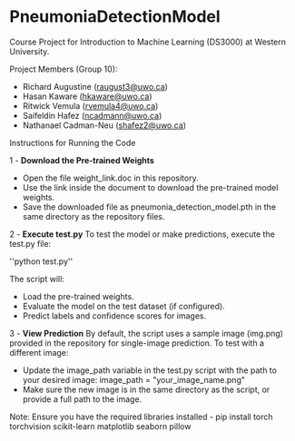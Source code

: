 # PneumoniaDetectionModel
Course Project for Introduction to Machine Learning (DS3000) at Western University.

Project Members (Group 10):
- Richard Augustine (raugust3@uwo.ca)
- Hasan Kaware (hkaware@uwo.ca)
- Ritwick Vemula (rvemula4@uwo.ca)
- Saifeldin Hafez (ncadmann@uwo.ca)
- Nathanael Cadman-Neu (shafez2@uwo.ca)

Instructions for Running the Code

1 - **Download the Pre-trained Weights**
- Open the file weight_link.doc in this repository.
- Use the link inside the document to download the pre-trained model weights.
- Save the downloaded file as pneumonia_detection_model.pth in the same directory as the repository files.

2 - **Execute test.py**
To test the model or make predictions, execute the test.py file:

''python test.py''

The script will:
- Load the pre-trained weights.
- Evaluate the model on the test dataset (if configured).
- Predict labels and confidence scores for images.

3 - **View Prediction**
By default, the script uses a sample image (img.png) provided in the repository for single-image prediction.
To test with a different image:
- Update the image_path variable in the test.py script with the path to your desired image:
image_path = "your_image_name.png"
- Make sure the new image is in the same directory as the script, or provide a full path to the image.

Note: Ensure you have the required libraries installed -
pip install torch torchvision scikit-learn matplotlib seaborn pillow

